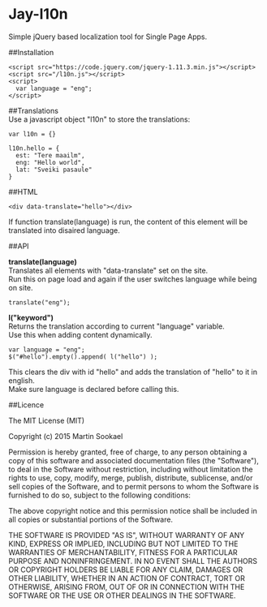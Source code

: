 Jay-l10n
===================

Simple jQuery based localization tool for Single Page Apps.  

##Installation  
```  
<script src="https://code.jquery.com/jquery-1.11.3.min.js"></script>
<script src="/l10n.js"></script>
<script>
  var language = "eng";
</script>
```  

##Translations  
Use a javascript object "l10n" to store the translations:  
```  
var l10n = {}  

l10n.hello = {
  est: "Tere maailm",
  eng: "Hello world",
  lat: "Sveiki pasaule"
}
```  

##HTML  
```  
<div data-translate="hello"></div>
```  
If function translate(language) is run, the content of this element will be translated into disaired language.  

##API  

**translate(language)**  
Translates all elements with "data-translate" set on the site.  
Run this on page load and again if the user switches language while being on site.  
```  
translate("eng");  
```  

**l("keyword")**  
Returns the translation according to current "language" variable.  
Use this when adding content dynamically.
```  
var language = "eng";
$("#hello").empty().append( l("hello") );
```  
This clears the div with id "hello" and adds the translation of "hello" to it in english.  
Make sure language is declared before calling this.

##Licence

The MIT License (MIT)  

Copyright (c) 2015 Martin Sookael

Permission is hereby granted, free of charge, to any person obtaining a copy of this software and associated documentation files (the "Software"), to deal in the Software without restriction, including without limitation the rights to use, copy, modify, merge, publish, distribute, sublicense, and/or sell copies of the Software, and to permit persons to whom the Software is furnished to do so, subject to the following conditions:

The above copyright notice and this permission notice shall be included in all copies or substantial portions of the Software.

THE SOFTWARE IS PROVIDED "AS IS", WITHOUT WARRANTY OF ANY KIND, EXPRESS OR IMPLIED, INCLUDING BUT NOT LIMITED TO THE WARRANTIES OF MERCHANTABILITY, FITNESS FOR A PARTICULAR PURPOSE AND NONINFRINGEMENT. IN NO EVENT SHALL THE AUTHORS OR COPYRIGHT HOLDERS BE LIABLE FOR ANY CLAIM, DAMAGES OR OTHER LIABILITY, WHETHER IN AN ACTION OF CONTRACT, TORT OR OTHERWISE, ARISING FROM, OUT OF OR IN CONNECTION WITH THE SOFTWARE OR THE USE OR OTHER DEALINGS IN THE SOFTWARE.
